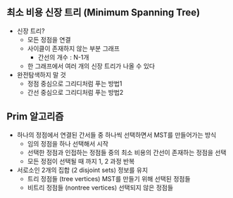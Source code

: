 ## 최소 비용 신장 트리 (Minimum Spanning Tree)
- 신장 트리?
  - 모든 정점을 연결
  - 사이클이 존재하지 않는 부분 그래프
    - 간선의 개수 : N-1개
  - 한 그래프에서 여러 개의 신장 트리가 나올 수 있다
- 완전탐색하지 말 것
  - 정점 중심으로 그리디처럼 푸는 방법1
  - 간선 중심으로 그리디처럼 푸는 방법2

## Prim 알고리즘
- 하나의 정점에서 연결된 간서들 중 하나씩 선택하면서 MST를 만들어가는 방식
  - 임의 정점을 하나 선택해서 시작
  - 선택한 정점과 인접하는 정점들 중의 최소 비용의 간선이 존재하는 정점을 선택
  - 모든 정점이 선택될 때 까지 1, 2 과정 반복
- 서로소인 2개의 집합 (2 disjoint sets) 정보를 유지
  - 트리 정점들 (tree vertices) MST를 만들기 위해 선택된 정점들
  - 비트리 정점들 (nontree vertices) 선택되지 않은 정점들